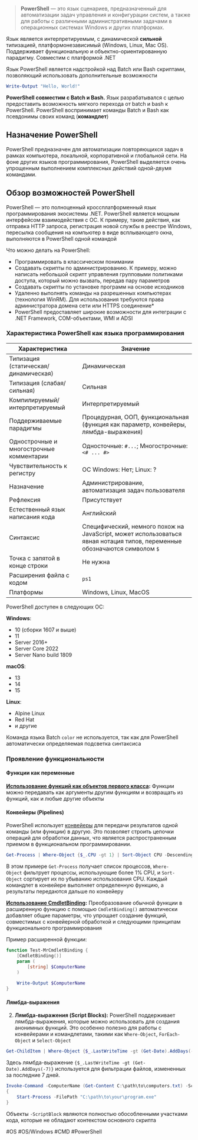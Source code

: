 
> **PowerShell** — это язык сценариев, предназначенный для автоматизации задач управления и конфигурации систем, а также для работы с различными административными задачами в операционных системах Windows и других платформах.

Язык является интерпретируемым, с динамической **сильной** типизацией, платформонезависимый (Windows, Linux, Mac OS). Поддерживает функциональную и объектно-ориентированную парадигму. Совместим с платформой .NET

Язык PowerShell является надстройкой над Batch или Bash скриптами, позволяющий использовать дополнительные возможности

```powershell
Write-Output "Hello, World!"
```

**PowerShell совместим с Batch и Bash.** Язык разрабатывался с целью предоставить возможность мягкого перехода от batch и bash к PowerShell. PowerShell воспринимает команды Batch и Bash как псевдонимы своих команд (**командлет**) 

## Назначение PowerShell

PowerShell предназначен для автоматизации повторяющихся задач в рамках компьютера, локальной, корпоративной и глобальной сети. На фоне других языков программирования, PowerShell выделяется очень упрощенным выполнением комплексных действий одной-двумя командами.

## Обзор возможностей PowerShell

PowerShell — это полноценный кроссплатформенный язык программирования экосистемы .NET. PowerShell является мощным интерфейсом взаимодействия с ОС. К примеру, такие действия, как отправка HTTP запроса, регистрация новой службы в реестре Windows, пересылка сообщения на компьютер в виде всплывающего окна, выполняются в PowerShell одной командой

Что можно делать на PowerShell:

- Программировать в классическом понимании
- Создавать скрипты по администрированию. К примеру, можно написать небольшой скрипт управления групповыми политиками доступа, который можно вызвать, передав пару параметров
- Создавать скрипты по установке программ на основе исходников
- Удаленно выполнять команды на разрешенных компьютерах (технология WinRM). Для использования требуются права администратора домена сети или HTTPS соединение\*
- PowerShell предоставляет широкие возможности для интеграции с .NET Framework, COM-объектами, WMI и ADSI

### Характеристика PowerShell как языка программирования

| Характеристика                           | Значение                                                                                                                   |
| ---------------------------------------- | -------------------------------------------------------------------------------------------------------------------------- |
| Типизация (статическая/динамическая)     | Динамическая                                                                                                               |
| Типизация (слабая/сильная)               | Сильная                                                                                                                    |
| Компилируемый/интерпретируемый           | Интерпретируемый                                                                                                           |
| Поддерживаемые парадигмы                 | Процедурная, ООП, функциональная (функция как параметр, конвейеры, лямбда-выражения)                                       |
| Однострочные и многострочные комментарии | Односточные: `#...`; Многострочные: `<# ... #>`                                                                            |
| Чувствительность к регистру              | ОС Windows: Нет; Linux: ?                                                                                                  |
| Назначение                               | Администрирование, автоматизация задач пользователя                                                                        |
| Рефлексия                                | Присутствует                                                                                                               |
| Естественный язык написания кода         | Английский                                                                                                                 |
| Синтаксис                                | Специфический, немного похож на JavaScript, может использоваться явная нотация типов, переменные обозначаются символом `$` |
| Точка с запятой в конце строки           | Не нужна                                                                                                                   |
| Расширения файла с кодом                 | `ps1`                                                                                                                      |
| Платформы                                | Windows, Linux, MacOS                                                                                                      |

PowerShell доступен в следующих ОС:

**Windows**: 
- 10 (сборки 1607 и выше)
- 11
- Server 2016+
- Server Core 2022
- Server Nano build 1809

**macOS**:
- 13
- 14
- 15

**Linux**:
- Alpine Linux
- Red Hat
- и другие

Команда языка Batch `color` не используется, так как для PowerShell автоматически определяемая подсветка синтаксиса

### Проявление функциональности

#### Функции как переменные

**[Использование функций как объектов первого класса](https://learn.microsoft.com/ru-ru/powershell/module/microsoft.powershell.core/about/about_functions?view=powershell-7.5&viewFallbackFrom=powershell-7.3):** Функции можно передавать как аргументы другим функциям и возвращать из функций, как и любые другие объекты

#### Конвейеры (Pipelines)

PowerShell использует [конвейеры](https://learn.microsoft.com/ru-ru/powershell/module/microsoft.powershell.core/about/about_functions?view=powershell-7.5&viewFallbackFrom=powershell-7.3) для передачи результатов одной команды (или функции) в другую. Это позволяет строить цепочки операций для обработки данных, что является распространенным приемом в функциональном программировании.

```powershell
Get-Process | Where-Object {$_.CPU -gt 1} | Sort-Object CPU -Descending
```

В этом примере `Get-Process` получает список процессов, `Where-Object` фильтрует процессы, использующие более 1\% CPU, и `Sort-Object` сортирует их по убыванию использования CPU. Каждый командлет в конвейере выполняет определенную функцию, а результаты передаются дальше по конвейеру

**[Использование CmdletBinding](https://learn.microsoft.com/ru-ru/powershell/scripting/learn/ps101/09-functions?view=powershell-7.4):** Преобразование обычной функции в расширенную функцию с помощью `CmdletBinding()` автоматически добавляет общие параметры, что упрощает создание функций, совместимых с конвейерной обработкой и следующими принципам функционального программирования

Пример расширенной функции:

```powershell
function Test-MrCmdletBinding {
    [CmdletBinding()]
    param (
        [string] $ComputerName
    )
    
    Write-Output $ComputerName
}
```

#### Лямбда-выражения

2. **Лямбда-выражения (Script Blocks):** PowerShell поддерживает лямбда-выражения, которые можно использовать для создания анонимных функций. Это особенно полезно для работы с конвейерами и командлетами, такими как `Where-Object`, `ForEach-Object` и `Select-Object`

```powershell
Get-ChildItem | Where-Object {$_.LastWriteTime -gt (Get-Date).AddDays(-7)}
```

Здесь лямбда-выражение `{$_.LastWriteTime -gt (Get-Date).AddDays(-7)}` используется для фильтрации файлов, измененных за последние 7 дней.






```powershell
Invoke-Command -ComputerName (Get-Content C:\path\to\computers.txt) -ScriptBlock
{
    Start-Process -FilePath "C:\path\to\your\program.exe" 
}
```

Объекты `-ScriptBlock` являются полностью обособленными участками кода, которые не обладают контекстом основного скрипта

#OS #OS/Windows #CMD #PowerShell